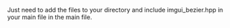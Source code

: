 Just need to add the files to your directory and include imgui_bezier.hpp in your main file in the main file.
